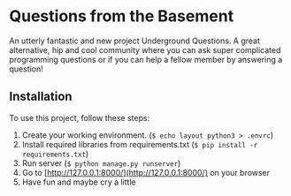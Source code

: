 # Questions from the Basement

An utterly fantastic and new project Underground Questions. A great alternative, hip and cool community where you can ask super complicated programming questions or if you can help a fellow member by answering a question!

## Installation

To use this project, follow these steps:

1. Create your working environment. (`$ echo layout python3 > .envrc`)
2. Install required libraries from requirements.txt (`$ pip install -r requirements.txt`)
3. Run server (`$ python manage.py runserver`)
4. Go to [http://127.0.0.1:8000/](http://127.0.0.1:8000/) on your browser
5. Have fun and maybe cry a little
